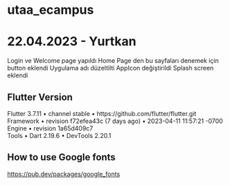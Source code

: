 # utaa_ecampus

# 22.04.2023 - Yurtkan
Login ve Welcome page yapıldı
Home Page den bu sayfaları denemek için button eklendi
Uygulama adı düzeltilti
AppIcon değiştirildi
Splash screen eklendi


## Flutter Version
<p>Flutter 3.7.11 • channel stable • https://github.com/flutter/flutter.git<br>
Framework • revision f72efea43c (7 days ago) • 2023-04-11 11:57:21 -0700<br>
Engine • revision 1a65d409c7<br>
Tools • Dart 2.19.6 • DevTools 2.20.1</p>

## How to use Google fonts
https://pub.dev/packages/google_fonts



